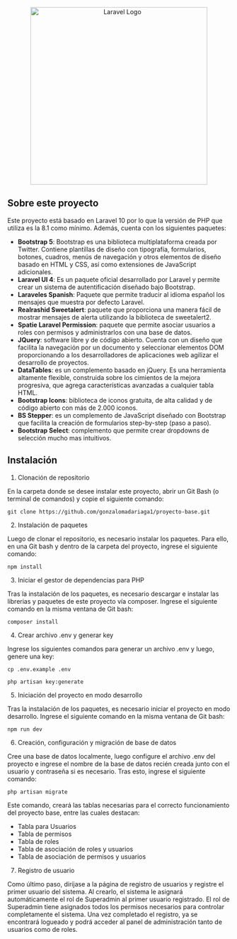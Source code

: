 <p align="center"><a href="https://laravel.com" target="_blank"><img src="https://raw.githubusercontent.com/laravel/art/master/logo-lockup/5%20SVG/2%20CMYK/1%20Full%20Color/laravel-logolockup-cmyk-red.svg" width="400" alt="Laravel Logo"></a></p>



## Sobre este proyecto

Este proyecto está basado en Laravel 10 por lo que la versión de PHP que utiliza es la 8.1 como mínimo. Además, cuenta con los siguientes paquetes:


- **Bootstrap 5**: Bootstrap es una biblioteca multiplataforma creada por Twitter. Contiene plantillas de diseño con tipografía, formularios, botones, cuadros, menús de navegación y otros elementos de diseño basado en HTML y CSS, así como extensiones de JavaScript adicionales.
- **Laravel UI 4**: Es un paquete oficial desarrollado por Laravel y permite crear un sistema de autentificación diseñado bajo Bootstrap.
- **Laraveles Spanish**: Paquete que permite traducir al idioma español los mensajes que muestra por defecto Laravel.
- **Realrashid Sweetalert**: paquete que proporciona una manera fácil de mostrar mensajes de alerta utilizando la biblioteca de sweetalert2. 
- **Spatie Laravel Permission**: paquete que permite asociar usuarios a roles con permisos y administrarlos con una base de datos. 
- **JQuery**: software libre y de código abierto. Cuenta con un diseño que facilita la navegación por un documento y seleccionar elementos DOM proporcionando a los desarrolladores de aplicaciones web agilizar el desarrollo de proyectos.
- **DataTables**: es un complemento basado en jQuery. Es una herramienta altamente flexible, construida sobre los cimientos de la mejora progresiva, que agrega características avanzadas a cualquier tabla HTML.
- **Bootstrap Icons**: biblioteca de iconos gratuita, de alta calidad y de código abierto con más de 2.000 iconos.
- **BS Stepper**: es un complemento de JavaScript diseñado con Bootstrap que facilita la creación de formularios step-by-step (paso a paso).
- **Bootstrap Select**: complemento que permite crear dropdowns de selección mucho mas intuitivos.


## Instalación

1. Clonación de repositorio

En la carpeta donde se desee instalar este proyecto, abrir un Git Bash (o terminal de comandos) y copie el siguiente comando:

`git clone https://github.com/gonzalomadariaga1/proyecto-base.git`

2. Instalación de paquetes 

Luego de clonar el repositorio, es necesario instalar los paquetes. Para ello, en una Git bash y dentro de la carpeta del proyecto, ingrese el siguiente comando:

`npm install`

3. Iniciar el gestor de dependencias para PHP

Tras la instalación de los paquetes, es necesario descargar e instalar las librerias y paquetes de este proyecto vía composer. Ingrese el siguiente comando en la misma ventana de Git bash: 

`composer install`

4. Crear archivo .env y generar key

Ingrese los siguientes comandos para generar un archivo .env y luego, genere una key: 

`cp .env.example .env`

`php artisan key:generate`


5. Iniciación del proyecto en modo desarrollo

Tras la instalación de los paquetes, es necesario iniciar el proyecto en modo desarrollo. Ingrese el siguiente comando en la misma ventana de Git bash: 

`npm run dev`


6. Creación, configuración y migración de base de datos

Cree una base de datos localmente, luego configure el archivo .env del proyecto e ingrese el nombre de la base de datos recién creada junto con el usuario y contraseña si es necesario. Tras esto, ingrese el siguiente comando:

`php artisan migrate`

Este comando, creará las tablas necesarias para el correcto funcionamiento del proyecto base, entre las cuales destacan: 

- Tabla para Usuarios
- Tabla de permisos
- Tabla de roles 
- Tabla de asociación de roles y usuarios
- Tabla de asociación de permisos y usuarios

7. Registro de usuario

Como último paso, diríjase a la página de registro de usuarios y registre el primer usuario del sistema. Al crearlo, el sistema le asignará automáticamente el rol de Superadmin al primer usuario registrado. El rol de Superadmin tiene asignados todos los permisos necesarios para controlar completamente el sistema. Una vez completado el registro, ya se encontrará logueado y podrá acceder al panel de administración tanto de usuarios como de roles.



